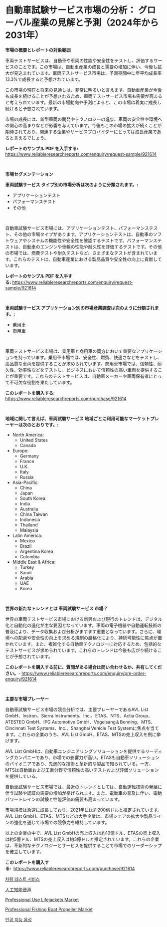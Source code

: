 <p><h1>自動車試験サービス市場の分析： グローバル産業の見解と予測（2024年から2031年）</h1></p><p><strong>市場の概要とレポートの対象範囲</strong></p>
<p><p>車両テストサービスは、自動車や車両の性能や安全性をテストし、評価するサービスのことです。この市場は、自動車産業の成長と需要の増加に伴い、今後も拡大が見込まれています。車両テストサービス市場は、予測期間中に年平均成長率13.3%で成長すると予想されています。</p><p>この市場の現在と将来の見通しは、非常に明るいと言えます。自動車産業が今後も成長を続けることが予想されるため、車両テストサービス市場も需要が高まると考えられています。最新の市場動向や予測によると、この市場は着実に成長し続けると予想されています。</p><p>市場の成長には、新型車両の開発やテクノロジーの進歩、車両の安全性や環境への関心の高まりなどが影響を与えています。今後もこの市場の拡大が続くことが期待されており、関連する企業やサービスプロバイダーにとっては成長産業であると言えるでしょう。</p></p>
<p><strong>レポートのサンプル PDF を入手する:</strong> <a href="https://www.reliableresearchreports.com/enquiry/request-sample/921614">https://www.reliableresearchreports.com/enquiry/request-sample/921614</a></p>
<p>&nbsp;</p>
<p><strong>市場セグメンテーション</strong></p>
<p><strong>車両試験サービス タイプ別の市場分析は次のように分類されます。:</strong></p>
<p><ul><li>アプリケーションテスト</li><li>パフォーマンステスト</li><li>その他</li></ul></p>
<p>&nbsp;</p>
<p><p>自動車試験サービス市場には、アプリケーションテスト、パフォーマンステスト、その他の市場タイプがあります。アプリケーションテストは、自動車のソフトウェアやシステムの機能性や安全性を確認するテストです。パフォーマンステストは、自動車のエンジンや車輪の性能や耐久性を評価するテストです。その他の市場では、燃費テストや耐久テストなど、さまざまなテストが含まれています。これらのテストは、自動車産業における製品品質や安全性の向上に貢献しています。</p></p>
<p><strong>レポートのサンプル PDF を入手する:</strong>&nbsp;<a href="https://www.reliableresearchreports.com/enquiry/request-sample/921614">https://www.reliableresearchreports.com/enquiry/request-sample/921614</a></p>
<p>&nbsp;</p>
<p><strong> 車両試験サービス アプリケーション別の市場産業調査は次のように分類されます。:</strong></p>
<p><ul><li>乗用車</li><li>商用車</li></ul></p>
<p>&nbsp;</p>
<p><p>車両テストサービス市場は、乗用車と商用車の両方において重要なアプリケーションを持っています。乗用車市場では、安全性、燃費、快適さなどをテストし、高品質な車両を提供することが求められています。商用車市場では、信頼性、耐久性、効率性などをテストし、ビジネスにおいて信頼性の高い車両を提供することが重要です。これらのテストサービスは、自動車メーカーや車両保有者にとって不可欠な役割を果たしています。</p></p>
<p><strong>このレポートを購入する:</strong>&nbsp; <a href="https://www.reliableresearchreports.com/purchase/921614">https://www.reliableresearchreports.com/purchase/921614</a></p>
<p>&nbsp;</p>
<p><strong>地域に関して言えば、車両試験サービス 地域ごとに利用可能なマーケットプレーヤーは次のとおりです。:</strong></p>
<p><ul>
    <li>
        North America:
        <ul>
            <li>United States</li>
            <li>Canada</li>
        </ul>
    </li>
    <li>
        Europe:
        <ul>
            <li>Germany</li>
            <li>France</li>
            <li>U.K.</li>
            <li>Italy</li>
            <li>Russia</li>
        </ul>
    </li>
    <li>
        Asia-Pacific:
        <ul>
            <li>China</li>
            <li>Japan</li>
            <li>South Korea</li>
            <li>India</li>
            <li>Australia</li>
            <li>China Taiwan</li>
            <li>Indonesia</li>
            <li>Thailand</li>
            <li>Malaysia</li>
        </ul>
    </li>
    <li>
        Latin America:
        <ul>
            <li>Mexico</li>
            <li>Brazil</li>
            <li>Argentina Korea</li>
            <li>Colombia</li>
        </ul>
    </li>
    <li>
        Middle East & Africa:
        <ul>
            <li>Turkey</li>
            <li>Saudi</li>
            <li>Arabia</li>
            <li>UAE</li>
            <li>Korea</li>
        </ul>
    </li>
    </ul></p>
<p>&nbsp;</p>
<p><strong>世界の新たなトレンドとは 車両試験サービス 市場？</strong></p>
<p><p>世界の車両テストサービス市場における新興および現行のトレンドは、デジタル化と自動化の進化が主な要因となっています。車両の電子機器や自動運転技術の普及により、データ収集および分析がますます重要となっています。さらに、環境への配慮や安全性の向上を求める規制の厳格化により、持続可能性に焦点が置かれています。また、複雑化する自動車テクノロジーに対応するため、包括的なテストサービスが求められています。これらのトレンドは今後も広がり続けることが予想されています。</p></p>
<p><strong>このレポートを購入する前に、質問がある場合は問い合わせるか、共有してください。</strong>- <a href="https://www.reliableresearchreports.com/enquiry/pre-order-enquiry/921614">https://www.reliableresearchreports.com/enquiry/pre-order-enquiry/921614</a></p>
<p>&nbsp;</p>
<p><strong>主要な市場プレーヤー</strong></p>
<p><p>自動車試験サービス市場の競合分析では、主要プレーヤーであるAVL List GmbH、Instron、Sierra Instruments、Inc.、ETAS、NTS、Actia Group、ATESTEO GmbH、IPG Automotive GmbH、Vogelsang＆Benning、MTS、Cincinnati Test Systems、Inc.、Shanghai Vehicle Test Systemに焦点を当てます。これらの企業のうち、AVL List GmbH、ETAS、MTSの売上収入を例に挙げます。</p><p>AVL List GmbHは、自動車エンジニアリングソリューションを提供するリーディングカンパニーであり、市場での影響力が高い。ETASも自動車ソリューションのパイオニアであり、先進的な技術と革新的な製品で知られている。一方、MTSは自動車および工業分野で信頼性の高いテストおよび評価ソリューションを提供している。</p><p>自動車試験サービス市場では、最近のトレンドとしては、自動運転技術の発展に伴う試験や認証の需要の増加が挙げられます。また、電動車の普及に伴い、電動パワートレインの試験と性能評価の需要も高まっています。</p><p>市場規模は急速に成長しており、2021年には約200億ドルと推定されています。AVL List GmbH、ETAS、MTSなどの大手企業は、市場シェアの拡大や製品ラインの強化を通じて市場での競争力を維持しています。</p><p>以上の企業の中で、AVL List GmbHの売上収入は約10億ドル、ETASの売上収入は約5億ドル、MTSの売上収入は約3億ドルと推定されています。これらの企業は、革新的なテクノロジーとサービスを提供することで市場でのリーダーシップを確立しています。</p></p>
<p><strong>このレポートを購入する:</strong>&nbsp;&nbsp;<a href="https://www.reliableresearchreports.com/purchase/921614">https://www.reliableresearchreports.com/purchase/921614</a></p>
<p><p><a href="https://github.com/sougarounis/Market-Research-Report-List-2/blob/main/2559171182248.md">차량 테스트 서비스</a></p><p><a href="https://github.com/lababdou/Market-Research-Report-List-2/blob/main/6415644182252.md">人工知能音声</a></p><p><a href="https://issuu.com/reportprime-2/docs/professional-use-lifejackets-market-size-2030.pptx">Professional Use Lifejackets Market</a></p><p><a href="https://issuu.com/reportprime-2/docs/professional-fishing-boat-propeller-market-size-20">Professional Fishing Boat Propeller Market</a></p><p><a href="https://github.com/laholand/Market-Research-Report-List-2/blob/main/6817839182247.md">인공 지능 음성</a></p></p>